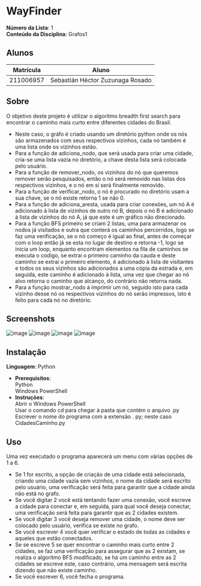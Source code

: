 # WayFinder

**Número da Lista**: 1<br>
**Conteúdo da Disciplina**: Grafos1<br>

## Alunos
|Matrícula | Aluno |
| -- | -- |
| 211006957  |  Sebastián Héctor Zuzunaga Rosado |

## Sobre 
O objetivo deste projeto é utilizar o algoritmo breadth first search para encontrar o caminho mais curto entre diferentes cidades do Brasil.
- Neste caso, o gráfo é criado usando um diretório python onde os nós são armazenados com seus respectivos vizinhos, cada nó também é uma lista onde os vizinhos estão.
- Para a função de adiciona_nodo, que será usada para criar uma cidade, cria-se uma lista vazia no diretório, a chave desta lista será colocada pelo usuário.
- Para a função de remover_nodo, os vizinhos do nó que queremos remover serão pesquisados, então o nó será removido nas listas dos respectivos vizinhos, e o nó em si será finalmente removido.
- Para a função de verificar_nodo, o nó é procurado no diretório usam a sua chave, se o nó existe retorna 1 se não 0.
- Para a função de adiciona_aresta, usada para criar conexões, um nó A é adicionado à lista de vizinhos de outro nó B, depois o nó B é adicionado à lista de vizinhos do nó A, já que este é um gráfico não direcionado.
- Para a função BFS primeiro se criam 2 listas, uma para armazenar os nodos já visitados e outra que conterá os caminhos percorridos, logo se faz uma verificação, se o nó começo é igual ao final, antes de começar com o loop então já se esta no lugar de destino e retorna -1, logo se inicia um loop, enquanto encontram elementos na fila de caminhos se executa o codigo, se extrai o primeiro caminho da cauda e deste caminho se extrai o primeiro elemento, é adicionado à lista de visitantes e todos os seus vizinhos são adicionados a uma cópia da estrada e, em seguida, este caminho é adicionado à lista, uma vez que chegar ao nó alvo retorna o caminho que alcanço, do contrário não retorna nada.
- Para a função mostrar_nodo á imprimir um nó, seguido isto para cada vizinho desse nó os respectivos vizinhos do nó serão impressos, isto é feito para cada nó no diretório.

## Screenshots
![image](https://github.com/sebazac332/Projeto-1-PA/assets/98188828/2774dce6-1ca9-4167-8681-671054506125)
![image](https://github.com/sebazac332/Projeto-1-PA/assets/98188828/69573d6b-be7f-4bf0-826c-a9974bec8702)
![image](https://github.com/sebazac332/Projeto-1-PA/assets/98188828/5b14e5e4-4c68-4fd2-adad-33ebe291424e)
![image](https://github.com/sebazac332/Projeto-1-PA/assets/98188828/a37337ca-0975-4670-a252-ff333f36d3dd)


## Instalação 
**Linguagem**: Python<br>
- **Prerequisitos**:<br>
  Python<br>
  Windows PowerShell<br>
- **Instruções**:<br>
  Abrir o Windows PowerShell<br>
  Usar o comando cd para chegar à pasta que contém o arquivo .py<br>
  Escrever o nome do programa com a extensão . py; neste caso CidadesCaminho.py<br>

## Uso <br>
Uma vez executado o programa aparecerá um menu com várias opções de 1 a 6.<br>
- Se 1 for escrito, a opção de criação de uma cidade está selecionada, criando uma cidade vazia sem vizinhos, o nome da cidade será escrito pelo usuário, uma verificação será feita para garantir que a cidade ainda não está no grafo.
- Se você digitar 2 você está tentando fazer uma conexão, você escreve a cidade para conectar e, em seguida, para qual você deseja conectar, uma verificação será feita para garantir que as 2 cidades existem.
- Se você digitar 3 você deseja remover uma cidade, o nome deve ser colocado pelo usuário, verifica se existe no grafo.
- Se você escrever 4 você quer verificar o estado de todas as cidades e aqueles que estão conectados.
- Se se escreve 5 se quer encontrar o caminho mais curto entre 2 cidades, se faz uma verificação para assegurar que as 2 existam, se realiza o algoritmo BFS modificado, se há um caminho entre as 2 cidades se escreve este, caso contrário, uma mensagem será escrita dizendo que não existe caminho.
- Se você escrever 6, você fecha o programa.


